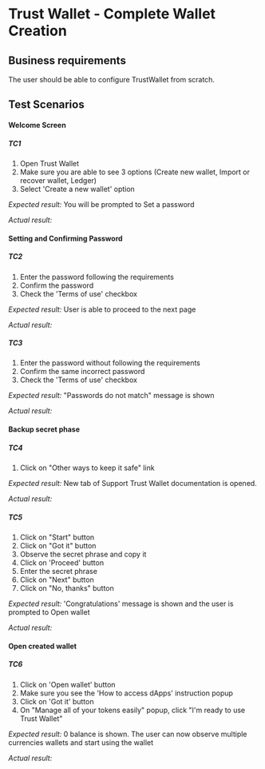 # Trust Wallet - Complete Wallet Creation

## Business requirements

The user should be able to configure TrustWallet from scratch. 

## Test Scenarios

####  Welcome Screen 

#####  TC1 

1. Open Trust Wallet 
2. Make sure you are able to see 3 options (Create new wallet, Import or recover wallet, Ledger)
3. Select 'Create a new wallet' option

*Expected result:* You will be prompted to Set a password

*Actual result:*

#### Setting and Confirming Password 

#####  TC2 

1. Enter the password following the requirements
2. Confirm the password
3. Check the 'Terms of use' checkbox

*Expected result:* User is able to proceed to the next page

*Actual result:* 

#####  TC3

1. Enter the password without following the requirements
2. Confirm the same incorrect password
3. Check the 'Terms of use' checkbox

*Expected result:* "Passwords do not match" message is shown

*Actual result:*

#### Backup secret phase

#####  TC4

1. Click on "Other ways to keep it safe" link

*Expected result:* New tab of Support Trust Wallet documentation is opened.

*Actual result:*

#####  TC5

1. Click on "Start" button
2. Click on "Got it" button
3. Observe the secret phrase and copy it
4. Click on 'Proceed' button
5. Enter the secret phrase
6. Click on "Next" button
7. Click on "No, thanks" button

*Expected result:* 'Congratulations' message is shown and the user is prompted to Open wallet

*Actual result:*

#### Open created wallet

#####  TC6

1. Click on 'Open wallet' button
2. Make sure you see the 'How to access dApps' instruction popup
3. Click on 'Got it' button 
4. On "Manage all of your tokens easily" popup, click "I'm ready to use Trust Wallet"

*Expected result:* 0 balance is shown. The user can now observe multiple currencies wallets and start using the wallet

*Actual result:* 




